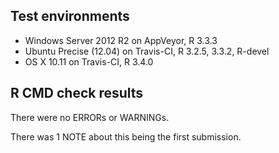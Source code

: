 ## Test environments

* Windows Server 2012 R2 on AppVeyor, R 3.3.3
* Ubuntu Precise (12.04) on Travis-CI, R 3.2.5, 3.3.2, R-devel
* OS X 10.11 on Travis-CI, R 3.4.0

## R CMD check results

There were no ERRORs or WARNINGs.

There was 1 NOTE about this being the first submission.